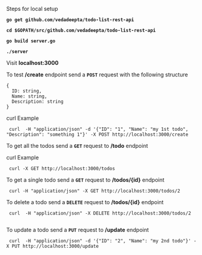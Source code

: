 Steps for local setup

**``` go get github.com/vedadeepta/todo-list-rest-api ```**

**``` cd $GOPATH/src/github.com/vedadeepta/todo-list-rest-api ```**

**``` go build server.go ```**

**``` ./server ```**

Visit **localhost:3000**

To test **/create** endpoint send a **``` POST ```** request with the following structure
```
{
  ID: string,
  Name: string,
  Description: string
}

```
curl Example
```
 curl  -H "application/json" -d '{"ID": "1", "Name": "my 1st todo", "Description": "something 1"}' -X POST http://localhost:3000/create

```

To get all the todos send a **``` GET ```** request to **/todo** endpoint

curl Example

```
 curl -X GET http://localhost:3000/todos

```

To get a single todo send a **``` GET ```** request to **/todos/{id}** endpoint

```
 curl -H "application/json" -X GET http://localhost:3000/todos/2

```

To delete a todo send a **``` DELETE ```** request to **/todos/{id}** endpoint

```
 curl  -H "application/json" -X DELETE http://localhost:3000/todos/2
 
```

To update a todo send a **``` PUT ```** request to **/update** endpoint

```
 curl  -H "application/json" -d '{"ID": "2", "Name": "my 2nd todo"}' -X PUT http://localhost:3000/update

```
